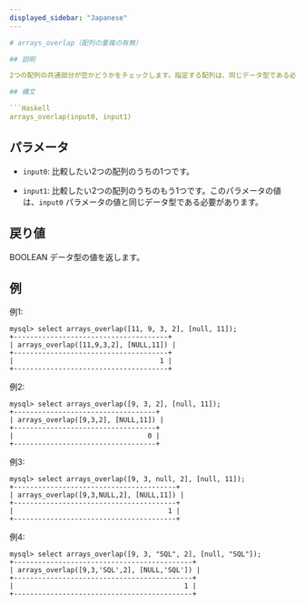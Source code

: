 ```yaml
---
displayed_sidebar: "Japanese"
---

# arrays_overlap（配列の重複の有無）

## 説明

2つの配列の共通部分が空かどうかをチェックします。指定する配列は、同じデータ型である必要があります。共通部分が空の場合、この関数は `0` を返します。それ以外の場合、この関数は `1` を返します。

## 構文

```Haskell
arrays_overlap(input0, input1)
```

## パラメータ

- `input0`: 比較したい2つの配列のうちの1つです。

- `input1`: 比較したい2つの配列のうちのもう1つです。このパラメータの値は、`input0` パラメータの値と同じデータ型である必要があります。

## 戻り値

BOOLEAN データ型の値を返します。

## 例

例1:

```Plain
mysql> select arrays_overlap([11, 9, 3, 2], [null, 11]);
+--------------------------------------+
| arrays_overlap([11,9,3,2], [NULL,11]) |
+--------------------------------------+
|                                    1 |
+--------------------------------------+
```

例2:

```Plain
mysql> select arrays_overlap([9, 3, 2], [null, 11]);
+-----------------------------------+
| arrays_overlap([9,3,2], [NULL,11]) |
+-----------------------------------+
|                                 0 |
+-----------------------------------+
```

例3:

```Plain
mysql> select arrays_overlap([9, 3, null, 2], [null, 11]);
+----------------------------------------+
| arrays_overlap([9,3,NULL,2], [NULL,11]) |
+----------------------------------------+
|                                      1 |
+----------------------------------------+
```

例4:

```Plain
mysql> select arrays_overlap([9, 3, "SQL", 2], [null, "SQL"]);
+--------------------------------------------+
| arrays_overlap([9,3,'SQL',2], [NULL,'SQL']) |
+--------------------------------------------+
|                                          1 |
+--------------------------------------------+
```